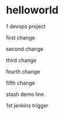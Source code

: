 # helloworld
1 devops project

first change

second change

third change 

fourth change

fifth change

stash demo line


1st jenkins trigger
